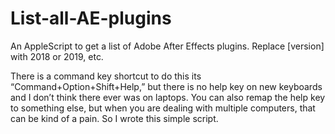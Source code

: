 # List-all-AE-plugins
An AppleScript to get a list of Adobe After Effects plugins.
Replace [version] with 2018 or 2019, etc.

There is a command key shortcut to do this its “Command+Option+Shift+Help,” but there is no help key on new keyboards and I don’t think there ever was on laptops. You can also remap the help key to something else, but when you are dealing with multiple computers, that can be kind of a pain. So I wrote this simple script.
